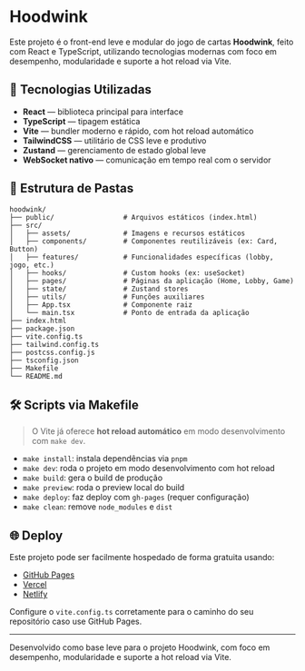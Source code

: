 # Hoodwink

Este projeto é o front-end leve e modular do jogo de cartas **Hoodwink**, feito com React e TypeScript, utilizando tecnologias modernas com foco em desempenho, modularidade e suporte a hot reload via Vite.

## 🚀 Tecnologias Utilizadas

- **React** — biblioteca principal para interface
- **TypeScript** — tipagem estática
- **Vite** — bundler moderno e rápido, com hot reload automático
- **TailwindCSS** — utilitário de CSS leve e produtivo
- **Zustand** — gerenciamento de estado global leve
- **WebSocket nativo** — comunicação em tempo real com o servidor

## 📁 Estrutura de Pastas

```
hoodwink/
├── public/                 # Arquivos estáticos (index.html)
├── src/
│   ├── assets/             # Imagens e recursos estáticos
│   ├── components/         # Componentes reutilizáveis (ex: Card, Button)
│   ├── features/           # Funcionalidades específicas (lobby, jogo, etc.)
│   ├── hooks/              # Custom hooks (ex: useSocket)
│   ├── pages/              # Páginas da aplicação (Home, Lobby, Game)
│   ├── state/              # Zustand stores
│   ├── utils/              # Funções auxiliares
│   ├── App.tsx             # Componente raiz
│   └── main.tsx            # Ponto de entrada da aplicação
├── index.html
├── package.json
├── vite.config.ts
├── tailwind.config.ts
├── postcss.config.js
├── tsconfig.json
├── Makefile
└── README.md
```

## 🛠️ Scripts via Makefile

> O Vite já oferece **hot reload automático** em modo desenvolvimento com `make dev`.

- `make install`: instala dependências via `pnpm`
- `make dev`: roda o projeto em modo desenvolvimento com hot reload
- `make build`: gera o build de produção
- `make preview`: roda o preview local do build
- `make deploy`: faz deploy com `gh-pages` (requer configuração)
- `make clean`: remove `node_modules` e `dist`

## 🌐 Deploy

Este projeto pode ser facilmente hospedado de forma gratuita usando:

- [GitHub Pages](https://pages.github.com/)
- [Vercel](https://vercel.com/)
- [Netlify](https://netlify.com/)

Configure o `vite.config.ts` corretamente para o caminho do seu repositório caso use GitHub Pages.

---

Desenvolvido como base leve para o projeto Hoodwink, com foco em desempenho, modularidade e suporte a hot reload via Vite.
